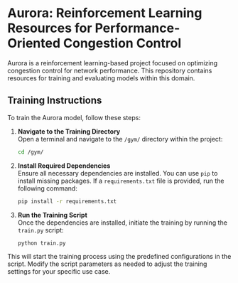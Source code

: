 # Aurora: Reinforcement Learning Resources for Performance-Oriented Congestion Control

Aurora is a reinforcement learning-based project focused on optimizing congestion control for network performance. This repository contains resources for training and evaluating models within this domain.

## Training Instructions

To train the Aurora model, follow these steps:

1. **Navigate to the Training Directory**  
   Open a terminal and navigate to the `/gym/` directory within the project:
   ```bash
   cd /gym/
   ```

2. **Install Required Dependencies**  
   Ensure all necessary dependencies are installed. You can use `pip` to install missing packages. If a `requirements.txt` file is provided, run the following command:
   ```bash
   pip install -r requirements.txt
   ```

3. **Run the Training Script**  
   Once the dependencies are installed, initiate the training by running the `train.py` script:
   ```bash 
   python train.py
   ```

This will start the training process using the predefined configurations in the script. Modify the script parameters as needed to adjust the training settings for your specific use case.
